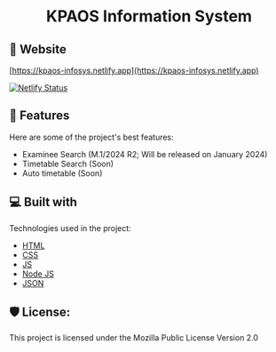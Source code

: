 <h1 align="center" id="title">KPAOS Information System</h1>

<h2>🚀 Website</h2>

[https://kpaos-infosys.netlify.app](https://kpaos-infosys.netlify.app)

[![Netlify Status](https://api.netlify.com/api/v1/badges/d78542ff-bdf5-4559-82d5-55b0a17f4bda/deploy-status)](https://app.netlify.com/sites/kpaos-infosys/deploys)

<h2>🧐 Features</h2>

Here are some of the project's best features:

- Examinee Search (M.1/2024 R2; Will be released on January 2024)
- Timetable Search (Soon)
- Auto timetable (Soon)

<h2>💻 Built with</h2>

Technologies used in the project:

- [HTML](https://html.spec.whatwg.org/multipage/)
- [CSS](https://www.w3.org/TR/CSS)
- [JS](https://en.wikipedia.org/wiki/JavaScript)
- [Node JS](https://nodejs.org)
- [JSON](https://www.json.org)

<h2>🛡️ License:</h2>

This project is licensed under the Mozilla Public License Version 2.0
